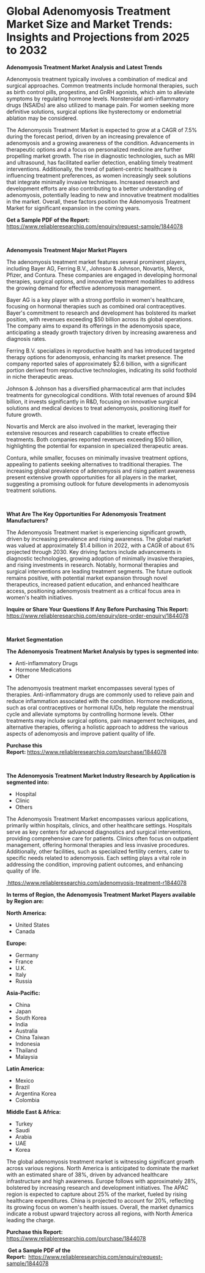 <p><h1>Global Adenomyosis Treatment Market Size and Market Trends: Insights and Projections from 2025 to 2032</h1></p><p><strong>Adenomyosis Treatment Market Analysis and Latest Trends</strong></p>
<p><p>Adenomyosis treatment typically involves a combination of medical and surgical approaches. Common treatments include hormonal therapies, such as birth control pills, progestins, and GnRH agonists, which aim to alleviate symptoms by regulating hormone levels. Nonsteroidal anti-inflammatory drugs (NSAIDs) are also utilized to manage pain. For women seeking more definitive solutions, surgical options like hysterectomy or endometrial ablation may be considered.</p><p>The Adenomyosis Treatment Market is expected to grow at a CAGR of 7.5% during the forecast period, driven by an increasing prevalence of adenomyosis and a growing awareness of the condition. Advancements in therapeutic options and a focus on personalized medicine are further propelling market growth. The rise in diagnostic technologies, such as MRI and ultrasound, has facilitated earlier detection, enabling timely treatment interventions. Additionally, the trend of patient-centric healthcare is influencing treatment preferences, as women increasingly seek solutions that integrate minimally invasive techniques. Increased research and development efforts are also contributing to a better understanding of adenomyosis, potentially leading to new and innovative treatment modalities in the market. Overall, these factors position the Adenomyosis Treatment Market for significant expansion in the coming years.</p></p>
<p><strong>Get a Sample PDF of the Report:&nbsp;</strong> <a href="https://www.reliableresearchiq.com/enquiry/request-sample/1844078?utm_campaign=3129&utm_medium=2&utm_source=Github&utm_content=ia&utm_term=13042025&utm_id=adenomyosis-treatment">https://www.reliableresearchiq.com/enquiry/request-sample/1844078</a></p>
<p>&nbsp;</p>
<p><strong>Adenomyosis Treatment Major Market Players</strong></p>
<p><p>The adenomyosis treatment market features several prominent players, including Bayer AG, Ferring B.V., Johnson & Johnson, Novartis, Merck, Pfizer, and Contura. These companies are engaged in developing hormonal therapies, surgical options, and innovative treatment modalities to address the growing demand for effective adenomyosis management.</p><p>Bayer AG is a key player with a strong portfolio in women's healthcare, focusing on hormonal therapies such as combined oral contraceptives. Bayer's commitment to research and development has bolstered its market position, with revenues exceeding $50 billion across its global operations. The company aims to expand its offerings in the adenomyosis space, anticipating a steady growth trajectory driven by increasing awareness and diagnosis rates.</p><p>Ferring B.V. specializes in reproductive health and has introduced targeted therapy options for adenomyosis, enhancing its market presence. The company reported sales of approximately $2.6 billion, with a significant portion derived from reproductive technologies, indicating its solid foothold in niche therapeutic areas.</p><p>Johnson & Johnson has a diversified pharmaceutical arm that includes treatments for gynecological conditions. With total revenues of around $94 billion, it invests significantly in R&D, focusing on innovative surgical solutions and medical devices to treat adenomyosis, positioning itself for future growth.</p><p>Novartis and Merck are also involved in the market, leveraging their extensive resources and research capabilities to create effective treatments. Both companies reported revenues exceeding $50 billion, highlighting the potential for expansion in specialized therapeutic areas.</p><p>Contura, while smaller, focuses on minimally invasive treatment options, appealing to patients seeking alternatives to traditional therapies. The increasing global prevalence of adenomyosis and rising patient awareness present extensive growth opportunities for all players in the market, suggesting a promising outlook for future developments in adenomyosis treatment solutions.</p></p>
<p>&nbsp;</p>
<p><strong>What Are The Key Opportunities For Adenomyosis Treatment Manufacturers?</strong></p>
<p><p>The Adenomyosis Treatment market is experiencing significant growth, driven by increasing prevalence and rising awareness. The global market was valued at approximately $1.4 billion in 2022, with a CAGR of about 6% projected through 2030. Key driving factors include advancements in diagnostic technologies, growing adoption of minimally invasive therapies, and rising investments in research. Notably, hormonal therapies and surgical interventions are leading treatment segments. The future outlook remains positive, with potential market expansion through novel therapeutics, increased patient education, and enhanced healthcare access, positioning adenomyosis treatment as a critical focus area in women's health initiatives.</p></p>
<p><strong>Inquire or Share Your Questions If Any Before Purchasing This Report:</strong> <a href="https://www.reliableresearchiq.com/enquiry/pre-order-enquiry/1844078?utm_campaign=3129&utm_medium=2&utm_source=Github&utm_content=ia&utm_term=13042025&utm_id=adenomyosis-treatment">https://www.reliableresearchiq.com/enquiry/pre-order-enquiry/1844078</a></p>
<p>&nbsp;</p>
<p><strong>Market Segmentation</strong></p>
<p><strong>The Adenomyosis Treatment Market Analysis by types is segmented into:</strong></p>
<p><ul><li>Anti-inflammatory Drugs</li><li>Hormone Medications</li><li>Other</li></ul></p>
<p><p>The adenomyosis treatment market encompasses several types of therapies. Anti-inflammatory drugs are commonly used to relieve pain and reduce inflammation associated with the condition. Hormone medications, such as oral contraceptives or hormonal IUDs, help regulate the menstrual cycle and alleviate symptoms by controlling hormone levels. Other treatments may include surgical options, pain management techniques, and alternative therapies, offering a holistic approach to address the various aspects of adenomyosis and improve patient quality of life.</p></p>
<p><strong>Purchase this Report:&nbsp;</strong><a href="https://www.reliableresearchiq.com/purchase/1844078?utm_campaign=3129&utm_medium=2&utm_source=Github&utm_content=ia&utm_term=13042025&utm_id=adenomyosis-treatment">https://www.reliableresearchiq.com/purchase/1844078</a></p>
<p>&nbsp;</p>
<p><strong>The Adenomyosis Treatment Market Industry Research by Application is segmented into:</strong></p>
<p><ul><li>Hospital</li><li>Clinic</li><li>Others</li></ul></p>
<p><p>The Adenomyosis Treatment Market encompasses various applications, primarily within hospitals, clinics, and other healthcare settings. Hospitals serve as key centers for advanced diagnostics and surgical interventions, providing comprehensive care for patients. Clinics often focus on outpatient management, offering hormonal therapies and less invasive procedures. Additionally, other facilities, such as specialized fertility centers, cater to specific needs related to adenomyosis. Each setting plays a vital role in addressing the condition, improving patient outcomes, and enhancing quality of life.</p></p>
<p><a href="https://www.reliableresearchiq.com/adenomyosis-treatment-r1844078?utm_campaign=3129&utm_medium=2&utm_source=Github&utm_content=ia&utm_term=13042025&utm_id=adenomyosis-treatment">&nbsp;https://www.reliableresearchiq.com/adenomyosis-treatment-r1844078</a></p>
<p><strong>In terms of Region, the Adenomyosis Treatment Market Players available by Region are:</strong></p>
<p>
    <p> <strong> North America: </strong>
        <ul>
            <li>United States</li>
            <li>Canada</li>
        </ul>
        </p> 
    <p> <strong> Europe: </strong>
        <ul>
            <li>Germany</li>
            <li>France</li>
            <li>U.K.</li>
            <li>Italy</li>
            <li>Russia</li>
        </ul>
        </p> 
    <p> <strong> Asia-Pacific: </strong>
        <ul>
            <li>China</li>
            <li>Japan</li>
            <li>South Korea</li>
            <li>India</li>
            <li>Australia</li>
            <li>China Taiwan</li>
            <li>Indonesia</li>
            <li>Thailand</li>
            <li>Malaysia</li>
        </ul>
        </p> 
    <p> <strong> Latin America: </strong>
        <ul>
            <li>Mexico</li>
            <li>Brazil</li>
            <li>Argentina Korea</li>
            <li>Colombia</li>
        </ul>
        </p> 
    <p> <strong> Middle East & Africa: </strong>
        <ul>
            <li>Turkey</li>
            <li>Saudi</li>
            <li>Arabia</li>
            <li>UAE</li>
            <li>Korea</li>
        </ul>
    </p>
    </p>
<p><p>The global adenomyosis treatment market is witnessing significant growth across various regions. North America is anticipated to dominate the market with an estimated share of 38%, driven by advanced healthcare infrastructure and high awareness. Europe follows with approximately 28%, bolstered by increasing research and development initiatives. The APAC region is expected to capture about 25% of the market, fueled by rising healthcare expenditures. China is projected to account for 20%, reflecting its growing focus on women's health issues. Overall, the market dynamics indicate a robust upward trajectory across all regions, with North America leading the charge.</p></p>
<p><strong>Purchase this Report: </strong><a href="https://www.reliableresearchiq.com/purchase/1844078?utm_campaign=3129&utm_medium=2&utm_source=Github&utm_content=ia&utm_term=13042025&utm_id=adenomyosis-treatment">https://www.reliableresearchiq.com/purchase/1844078</a></p>
<p>&nbsp;<strong>Get a Sample PDF of the Report:&nbsp;&nbsp;</strong><a href="https://www.reliableresearchiq.com/enquiry/request-sample/1844078?utm_campaign=3129&utm_medium=2&utm_source=Github&utm_content=ia&utm_term=13042025&utm_id=adenomyosis-treatment">https://www.reliableresearchiq.com/enquiry/request-sample/1844078</a></p>
<p><strong></strong></p>
<p><p></p><p></p><p></p></p>